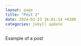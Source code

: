```yaml
---
layout: page
title: "Post 2"
date: 2024-02-23 16:01:14 +0100
categories: jekyll update
---
```


Example of a post
